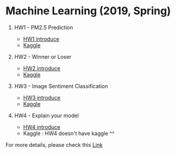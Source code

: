 # Machine Learning (2019, Spring) 

1. HW1 - PM2.5 Prediction  
    - [HW1 introduce](https://ntumlta2019.github.io/ml-web-hw1/)
    - [Kaggle](https://www.kaggle.com/c/ml2019spring-hw1)

2. HW2 - Winner or Loser  
    - [HW2 introduce](https://ntumlta2019.github.io/ml-web-hw2/)
    - [Kaggle](https://www.kaggle.com/c/ml2019spring-hw2)

3. HW3 - Image Sentiment Classification  
    - [HW3 introduce](https://ntumlta2019.github.io/ml-web-hw3/)  
    - [Kaggle](https://www.kaggle.com/c/ml2019spring-hw3)

4. HW4 - Explain your model  
    - [HW4 introduce](https://ntumlta2019.github.io/ml-web-hw4/)
    - Kaggle : HW4 doesn't have kaggle ^^  


For more details, please check this [Link](http://speech.ee.ntu.edu.tw/~tlkagk/courses_ML19.html)
